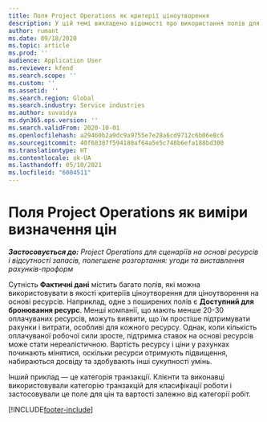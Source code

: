 ```yaml
---
title: Поля Project Operations як критерії ціноутворення
description: У цій темі викладено відомості про використання полів для ціноутворення в Dynamics 365 Project Operations.
author: rumant
ms.date: 09/18/2020
ms.topic: article
ms.prod: ''
audience: Application User
ms.reviewer: kfend
ms.search.scope: ''
ms.custom: ''
ms.assetid: ''
ms.search.region: Global
ms.search.industry: Service industries
ms.author: suvaidya
ms.dyn365.ops.version: ''
ms.search.validFrom: 2020-10-01
ms.openlocfilehash: a29460b2a9dc9a9755e7e28a6cd9712c6b06e8c6
ms.sourcegitcommit: 40f68387f594180af64a5e5c748b6efa188bd300
ms.translationtype: HT
ms.contentlocale: uk-UA
ms.lasthandoff: 05/10/2021
ms.locfileid: "6004511"
---
```

# <a name="project-operations-fields-as-pricing-dimensions"></a>Поля Project Operations як виміри визначення цін

_**Застосовується до:** Project Operations для сценаріїв на основі ресурсів і відсутності запасів, полегшене розгортання: угоди та виставлення рахунків-проформ_

Сутність **Фактичні дані** містить багато полів, які можна використовувати в якості критеріїв ціноутворення для ціноутворення на основі ресурсів. Наприклад, одне з поширених полів є **Доступний для бронювання ресурс**. Менші компанії, що мають менше 20-30 оплачуваних ресурсів, можуть виявити, що їм простіше підтримувати рахунки і витрати, особливі для кожного ресурсу. Однак, коли кількість оплачуваної робочої сили зросте, підтримка ставок на основі ресурсів може стати нереалістичною. Вартість ресурсу і ціни у рахунках починають мінятися, оскільки ресурси отримують підвищення, набираються досвіду та здобувають інші сукупності умінь. 

Інший приклад — це категорія транзакції. Клієнти та виконавці використовували категорію транзакцій для класифікації роботи і застосовували це поле для цін та вартості залежно від категорії робіт.


[!INCLUDE[footer-include](../includes/footer-banner.md)]